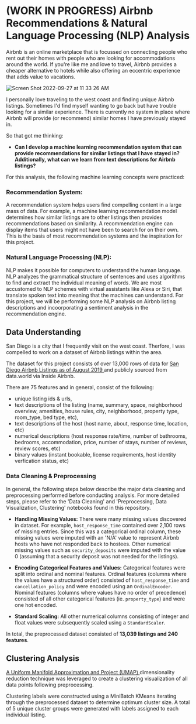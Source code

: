 # (WORK IN PROGRESS) Airbnb Recommendations & Natural Language Processing (NLP) Analysis

Airbnb is an online marketplace that is focussed on connecting people who rent out their homes with people who are looking for accommodations around the world. If you're like me and love to travel, Airbnb provides a cheaper alternative to hotels while also offering an eccentric experience that adds value to vacations. 

![Screen Shot 2022-09-27 at 11 33 26 AM](https://user-images.githubusercontent.com/86889081/192570464-69968dc0-4e18-45ce-b7fe-92ad059d9acb.png)

I personally love traveling to the west coast and finding unique Airbnb listings. Sometimes I'd find myself wanting to go back but have trouble looking for a similar experience. There is currently no system in place where Airbnb will provide (or recommend) similar homes I have previously stayed in. 

So that got me thinking:
- **Can I develop a machine learning recommendation system that can provide recommendations for similar listings that I have stayed in? Additionally, what can we learn from text descriptions for Airbnb listings?**

For this analysis, the following machine learning concepts were practiced:

### Recommendation System:
A recommendation system helps users find compelling content in a large mass of data. For example, a machine learning recommendation model determines how similar listings are to other listings then provides recommendations based on similarity. A recommendation engine can display items that users might not have been to search for on their own. This is the basis of most recommendation systems and the inspiration for this project. 

### Natural Language Processing (NLP): 
NLP makes it possible for computers to understand the human language. NLP analyzes the grammatical structure of sentences and uses algorithms to find and extract the individual meaning of words. We are most accustomed to NLP schemes with virtual assistants like Alexa or Siri, that translate spoken text into meaning that the machines can understand. For this project, we will be performing some NLP analysis on Airbnb listing descriptions and incoorporating a sentiment analysis in the recommendation engine. 

## Data Understanding
San Diego is a city that I frequently visit on the west coast. Therfore, I was compelled to work on a dataset of Airbnb listings within the area. 

The dataset for this project consists of over 13,000 rows of data for <a href = 'https://data.world/ajsanne/san-diego-airbnb'> San Diego Airbnb Listings as of August 2019 </a> and publicly sourced from data.world via Inside Airbnb.

There are 75 features and in general, consist of the following: 
- unique listing ids & urls,
- text descriptions of the listing (name, summary, space, neighborhood overview, amenities, house rules, city, neighborhood, property type, room_type, bed type, etc),
- text descriptions of the host (host name, about, response time, location, etc)
- numerical descriptions (host response rate/time, number of bathrooms, bedrooms, accommodation, price, number of stays, number of reviews, review scores, etc)
- binary values (instant bookable, license requirements, host identity verfication status, etc)

### Data Cleaning & Preprocessing
In general, the following steps below describe the major data cleaning and preprocessing performed before conducting analysis. For more detailed steps, please refer to the 'Data Cleaning' and 'Preprocessing, Data Visualization, Clustering' notebooks found in this repository. 

- **Handling Missing Values:** There were many missing values discovered in dataset. For example, `host_response_time` contained over 2,100 rows of missing entries. Since this was a categorical ordinal column, these missing values were imputed with an 'N/A' value to represent Airbnb hosts who have not responded back to hostees. Other numerical missing values such as `security_deposits` were imputed with the value 0 (assuming that a security deposit was not needed for the listings). 

- **Encoding Categorical Features and Values:** Categorical features were split into ordinal and nominal features. Ordinal features (columns where the values have a structured order) consisted of `host_response_time` and `cancellation_policy` and were encoded using an `OrdinalEncoder`. Nominal features (columns where values have no order of precedence) consisted of all other categorical features (ie. `property_type`) and were one hot encoded. 

- **Standard Scaling:** All other numerical columns consisting of integer and float values were subsequently scaled using a `StandardScaler`. 

In total, the preprocessed dataset consisted of **13,039 listings and 240 features**. 

## Clustering Analysis
<a href = 'https://umap-learn.readthedocs.io/en/latest/' /> A Uniform Manifold Approximation and Project (UMAP) </a> dimensionality reduction technique was leveraged to create a clustering visualization of all data points following preprocessing. 

Clustering labels were constructed using a MiniBatch KMeans iterating through the preprocessed dataset to determine optimum cluster size. A total of 5 unique cluster groups were generated with labels assigned to each individual listing. 


